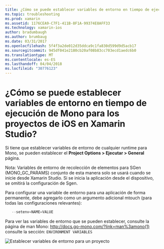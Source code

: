 ```yaml
---
title: ¿Cómo se puede establecer variables de entorno en tiempo de ejecución de Mono para los proyectos de iOS en Xamarin Studio?
ms.topic: troubleshooting
ms.prod: xamarin
ms.assetid: 1176CEA9-C7F1-411B-8F1A-99374E8AFF33
ms.technology: xamarin-ios
author: bradumbaugh
ms.author: brumbaug
ms.date: 03/31/2017
ms.openlocfilehash: 5f4f3a2de012d35ddca9c1fa830d599d9d5acb17
ms.sourcegitcommit: 945df041e2180cb20af08b83cc703ecd1aedc6b0
ms.translationtype: MT
ms.contentlocale: es-ES
ms.lasthandoff: 04/04/2018
ms.locfileid: "30776123"
---
```

# <a name="how-do-i-set-mono-runtime-environment-variables-for-ios-projects-in-xamarin-studio"></a>¿Cómo se puede establecer variables de entorno en tiempo de ejecución de Mono para los proyectos de iOS en Xamarin Studio?

Si tiene que establecer variables de entorno de cualquier runtime para Mono, se pueden establecer el **Project Options > Ejecutar > General** página.

Nota: Variables de entorno de recolección de elementos para SGen (MONO\_GC\_PARAMS) conjunto de esta manera solo se usará cuando se inicie desde Xamarin Studio. Si se inicia la aplicación desde el dispositivo, se omitirá la configuración de Sgen. 

Para configurar una variable de entorno para una aplicación de forma permanente, debe agregarlo como un argumento adicional mtouch (para todas las configuraciones relevantes):

```csharp
   --setenv=NAME=VALUE
```

Para ver las variables de entorno que se pueden establecer, consulte la página de man Mono: [ http://docs.go-mono.com/?link=man%3amono(1) ](http://docs.go-mono.com/?link=man%3amono(1)) consulte la sección: `ENVIRONMENT VARIABLES`

![](xs-mono-runtime-images/environment-variables.jpg "Establecer variables de entorno para un proyecto")
